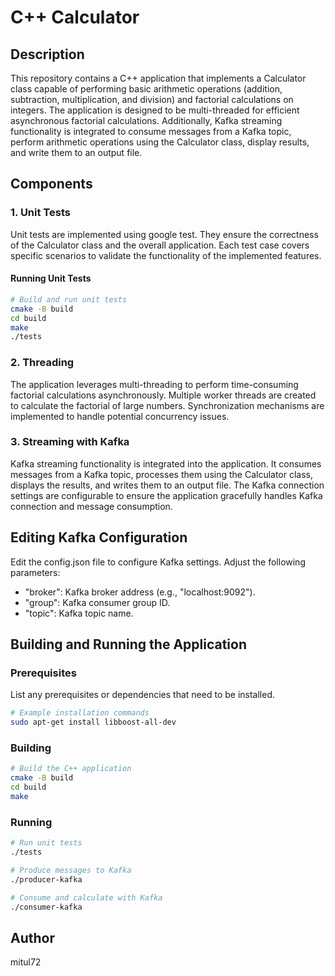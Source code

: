 # C++ Calculator

## Description

This repository contains a C++ application that implements a Calculator class capable of performing basic arithmetic operations (addition, subtraction, multiplication, and division) and factorial calculations on integers. The application is designed to be multi-threaded for efficient asynchronous factorial calculations. Additionally, Kafka streaming functionality is integrated to consume messages from a Kafka topic, perform arithmetic operations using the Calculator class, display results, and write them to an output file.

## Components

### 1. Unit Tests

Unit tests are implemented using google test. They ensure the correctness of the Calculator class and the overall application. Each test case covers specific scenarios to validate the functionality of the implemented features.

#### Running Unit Tests

```bash
# Build and run unit tests
cmake -B build
cd build
make
./tests
```

### 2. Threading

The application leverages multi-threading to perform time-consuming factorial calculations asynchronously. Multiple worker threads are created to calculate the factorial of large numbers. Synchronization mechanisms are implemented to handle potential concurrency issues.

### 3. Streaming with Kafka

Kafka streaming functionality is integrated into the application. It consumes messages from a Kafka topic, processes them using the Calculator class, displays the results, and writes them to an output file. The Kafka connection settings are configurable to ensure the application gracefully handles Kafka connection and message consumption.

## Editing Kafka Configuration

Edit the config.json file to configure Kafka settings. Adjust the following parameters:

- "broker": Kafka broker address (e.g., "localhost:9092").
- "group": Kafka consumer group ID.
- "topic": Kafka topic name.

## Building and Running the Application

### Prerequisites

List any prerequisites or dependencies that need to be installed.

```bash
# Example installation commands
sudo apt-get install libboost-all-dev
```

### Building

```bash
# Build the C++ application
cmake -B build
cd build
make
```

### Running

```bash
# Run unit tests
./tests

# Produce messages to Kafka
./producer-kafka

# Consume and calculate with Kafka
./consumer-kafka
```

## Author

mitul72
